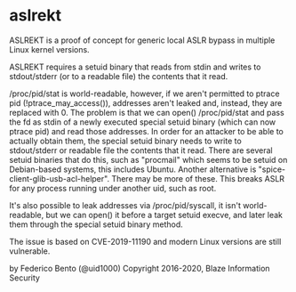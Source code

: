 # aslrekt
ASLREKT is a proof of concept for generic local ASLR bypass in multiple Linux kernel versions.

ASLREKT requires a setuid binary that reads from stdin and writes to stdout/stderr (or to a readable file) the 
contents that it read.

/proc/pid/stat is world-readable, however, if we aren't permitted to ptrace pid (!ptrace_may_access()),
addresses aren't leaked and, instead, they are replaced with 0. The problem is that we can open() /proc/pid/stat
and pass the fd as stdin of a newly executed special setuid binary (which can now ptrace pid) and read
those addresses. In order for an attacker to be able to actually obtain them, the special setuid binary needs 
to write to stdout/stderr or readable file the contents that it read. There are several setuid binaries that do
this, such as "procmail" which seems to be setuid on Debian-based systems, this includes Ubuntu. Another
alternative is "spice-client-glib-usb-acl-helper". There may be more of these. This breaks ASLR for any process
running under another uid, such as root.

It's also possible to leak addresses via /proc/pid/syscall, it isn't world-readable, but we can open() it before a
target setuid execve, and later leak them through the special setuid binary method.

The issue is based on CVE-2019-11190 and modern Linux versions are still vulnerable.

by Federico Bento (@uid1000)
Copyright 2016-2020, Blaze Information Security

